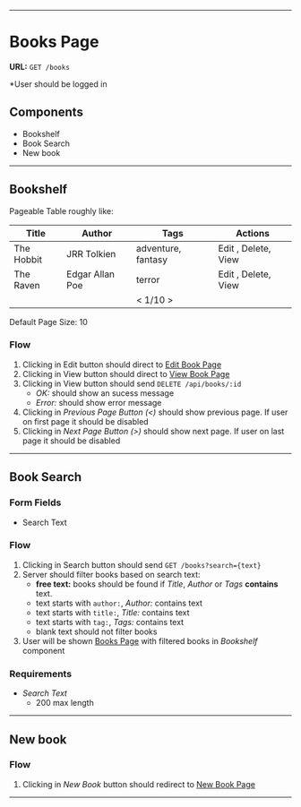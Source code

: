 
---
# Books Page

**URL:** `GET /books`

*User should be logged in

## Components
- Bookshelf
- Book Search
- New book

---
## Bookshelf

Pageable Table roughly like:

| Title | Author | Tags | Actions |
| ----- | ------ | ---- | ------- |
| The Hobbit | JRR Tolkien | adventure, fantasy | Edit , Delete, View |
| The Raven | Edgar Allan Poe | terror | Edit , Delete, View |
| | | < 1/10 > | |

Default Page Size: 10

### Flow

1. Clicking in Edit button should direct to [Edit Book Page](./edit_book)
1. Clicking in View button should direct to [View Book Page](./view_book)
1. Clicking in View button should send `DELETE /api/books/:id`
   - *OK:* should show an sucess message
   - *Error:* should show error message
1. Clicking in *Previous Page Button (<)* should show previous page. If user on first page it should be disabled
1. Clicking in *Next Page Button (>)* should show next page. If user on last page it should be disabled

---
## Book Search

### Form Fields
- Search Text

### Flow

1. Clicking in Search button should send `GET /books?search={text}`
1. Server should filter books based on search text:
   - **free text:** books should be found if *Title*, *Author* or *Tags* **contains** text.
   - text starts with `author:`, *Author:* contains text
   - text starts with `title:`, *Title:* contains text
   - text starts with `tag:`, *Tags:* contains text
   - blank text should not filter books
1. User will be shown [Books Page](./books) with filtered books in *Bookshelf* component

### Requirements
- *Search Text*
  - 200 max length

---
## New book

### Flow

1. Clicking in *New Book* button should redirect to [New Book Page](./new_book)

---

